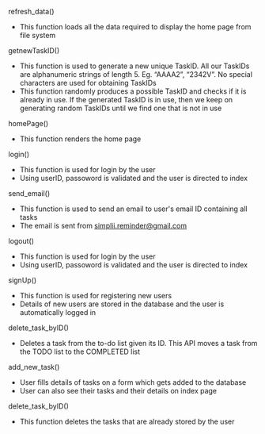 refresh_data()
- This function loads all the data required to display the home page from file system

getnewTaskID()
- This function is used to generate a new unique TaskID. All our TaskIDs are alphanumeric strings of length 5. Eg. “AAAA2”, “2342V”. No special characters are used for obtaining TaskIDs
- This function randomly produces a possible TaskID and checks if it is already in use. If the generated TaskID is in use, then we keep on generating random TaskIDs until we find one that is not in use

homePage()
- This function renders the home page

login()
- This function is used for login by the user
- Using userID, passoword is validated and the user is directed to index

send_email()
- This function is used to send an email to user's email ID containing all tasks
- The email is sent from simplii.reminder@gmail.com

logout()
- This function is used for login by the user
- Using userID, passoword is validated and the user is directed to index

signUp()
- This function is used for registering new users
- Details of new users are stored in the database and the user is automatically logged in

delete_task_byID()
- Deletes a task from the to-do list given its ID. This API moves a task from the TODO list to the COMPLETED list

add_new_task()
- User fills details of tasks on a form which gets added to the database
- User can also see their tasks and their details on index page

delete_task_byID()
- This function deletes the tasks that are already stored by the user
